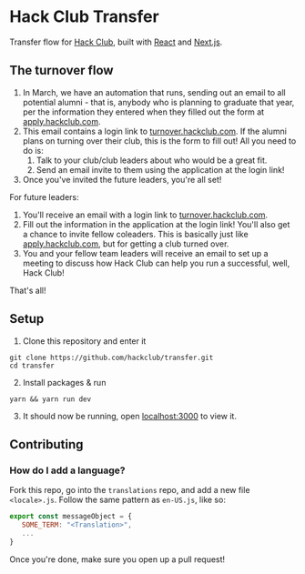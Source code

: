 # Hack Club Transfer

Transfer flow for [Hack Club](https://hackclub.com), built with [React](https://reactjs.org) and [Next.js](https://nextjs.org).

## The turnover flow

1. In March, we have an automation that runs, sending out an email to all potential alumni - that is, anybody who is planning to graduate that year, per the information they entered when they filled out the form at [apply.hackclub.com](https://apply.hackclub.com). 
2. This email contains a login link to [turnover.hackclub.com](https://turnover.hackclub.com). If the alumni plans on turning over their club, this is the form to fill out! All you need to do is:
   1. Talk to your club/club leaders about who would be a great fit.
   2. Send an email invite to them using the application at the login link!
3. Once you've invited the future leaders, you're all set!

For future leaders: 

1. You'll receive an email with a login link to [turnover.hackclub.com](https://turnover.hackclub.com).
2. Fill out the information in the application at the login link! You'll also get a chance to invite fellow coleaders. This is basically just like [apply.hackclub.com](https://apply.hackclub.com), but for getting a club turned over.
3. You and your fellow team leaders will receive an email to set up a meeting to discuss how Hack Club can help you run a successful, well, Hack Club!

That's all!

## Setup

1. Clone this repository and enter it

```
git clone https://github.com/hackclub/transfer.git
cd transfer
```

2. Install packages & run

```
yarn && yarn run dev
```

3. It should now be running, open [localhost:3000](http://localhost:3000) to view it.

## Contributing

### How do I add a language?

Fork this repo, go into the `translations` repo, and add a new file `<locale>.js`. Follow the same pattern as `en-US.js`, like so:

```javascript
export const messageObject = {
   SOME_TERM: "<Translation>",
   ...
}
```

Once you're done, make sure you open up a pull request!